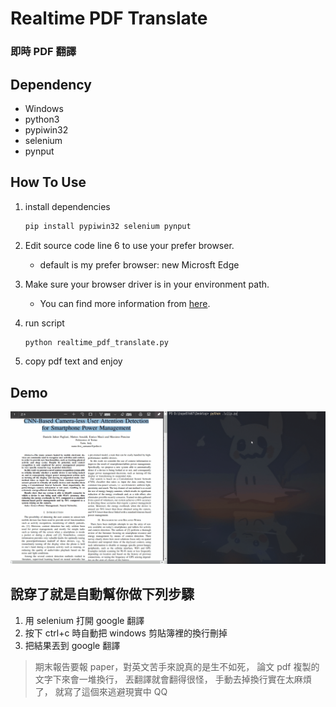 # Realtime PDF Translate
### 即時 PDF 翻譯


## Dependency
- Windows
- python3
- pypiwin32
- selenium
- pynput

## How To Use
1. 
    install dependencies
    ```sh
    pip install pypiwin32 selenium pynput
    ```
2. 
    Edit source code line 6 to use your prefer browser.
    - default is my prefer browser: new Microsft Edge

3. 
    Make sure your browser driver is in your environment path.
    - You can find more information from [here](https://www.selenium.dev/documentation/en/webdriver/driver_requirements/#adding-executables-to-your-path).
    
4. 
    run script
    ```sh
    python realtime_pdf_translate.py
    ```

5. 
    copy pdf text and enjoy

## Demo
![Demo](demo.gif)

## 說穿了就是自動幫你做下列步驟
1. 用 selenium 打開 google 翻譯
2. 按下 ctrl+c 時自動把 windows 剪貼簿裡的換行刪掉
3. 把結果丟到 google 翻譯


> 期末報告要報 paper，對英文苦手來說真的是生不如死，
> 論文 pdf 複製的文字下來會一堆換行，
> 丟翻譯就會翻得很怪，
> 手動去掉換行實在太麻煩了，
> 就寫了這個來逃避現實中 QQ
